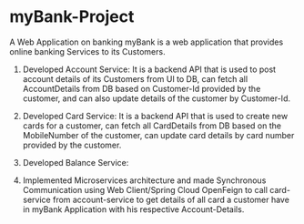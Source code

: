 # myBank-Project
A Web Application on banking 
 myBank is a web application that provides online banking Services to its Customers.

1. Developed Account Service: It is a backend API that is used to post account details of its Customers from UI to DB, can fetch all AccountDetails from DB based on Customer-Id provided by the customer, and can also update details of the customer by Customer-Id.
2. Developed Card Service: It is a backend API that is used to create new cards for a customer, can fetch all CardDetails from DB based on the MobileNumber of the customer, can update card details by card number provided by the customer.
3. Developed Balance Service:

4. Implemented Microservices architecture and made Synchronous Communication using Web Client/Spring Cloud OpenFeign to call card-service from account-service to get details of all card a customer have in myBank Application with his respective Account-Details.
